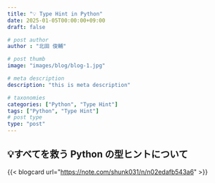 ```yaml
---
title: "💡 Type Hint in Python"
date: 2025-01-05T00:00:00+09:00
draft: false

# post author
author : "北田 俊輔"

# post thumb
image: "images/blog/blog-1.jpg"

# meta description
description: "this is meta description"

# taxonomies
categories: ["Python", "Type Hint"]
tags: ["Python", "Type Hint"]
# post type
type: "post"
---
```


## 💡すべてを救う Python の型ヒントについて

{{< blogcard url="https://note.com/shunk031/n/n02edafb543a6" >}}
